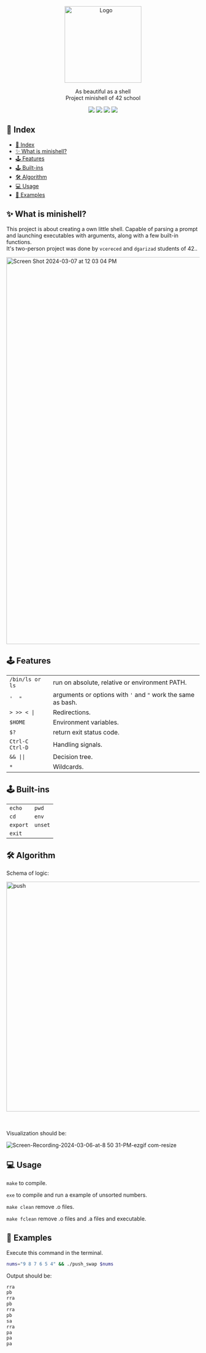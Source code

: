 <p align="center">
  <a>
    <img src="https://upload.wikimedia.org/wikipedia/commons/thumb/8/8d/42_Logo.svg/1200px-42_Logo.svg.png" alt="Logo" width="200" height="200">
  </a>

  <p align="center">
    As beautiful as a shell<br>
    Project minishell of 42 school
    <br />
	</p>
</p>

<p align="center">
  <img src="https://img.shields.io/badge/Makefile-8A2BE2">
  <img src="https://img.shields.io/badge/C-4682B4">
  <img src="https://img.shields.io/badge/Shell-2E8B57">
  <img src="https://img.shields.io/badge/Gcc-00FF00">
  
</p>

## &#x1F4CC; Index 
- [📌 Index](#-index)
- [✨ What is minishell?](#-what-is-minishell)
- [🕹 Features](#-features)
- [🕹 Built-ins](#-built-ins)
- [🛠 Algorithm](#-algorithm)
- [💻 Usage](#-usage)
- [📖 Examples](#-examples)

## &#x2728; What is minishell?

This project is about creating a own little shell. Capable of parsing a prompt and launching executables with arguments, along with a few built-in functions.<br />
It's two-person project was done by `vcereced` and `dgarizad` students of 42..
			
<img width="1010" alt="Screen Shot 2024-03-07 at 12 03 04 PM" src="https://github.com/vcereced/minishell/assets/120835200/b3accf9b-e6ff-447f-8bf8-93baa3402ba3">

     
## 🕹 Features

| | |
|---|---|
|`/bin/ls or ls`| run on absolute, relative or environment PATH.|
|`'  "`|  arguments or options with `'` and `"` work the same as bash. |
|`> >> < \| `| Redirections.|
|`$HOME`| Environment variables. |
|`$?`| return exit status code. |
|`Ctrl-C Ctrl-D`| Handling signals. |
|`&& \|\| `| Decision tree. |
|`*`| Wildcards. |

## 🕹 Built-ins

| | |
|---|---|
|`echo`| `pwd` |
|`cd`|`env`|
|`export`| `unset`|
|`exit`| |


## &#x1F6E0; Algorithm

Schema of logic:


<img src="https://github.com/vcereced/push_swap/assets/120835200/8eacd016-1c5c-4ab6-a111-9ebf4c27ce3d" alt="push" width="600">


<br /><br />
Visualization should be:


![Screen-Recording-2024-03-06-at-8 50 31-PM-ezgif com-resize](https://github.com/vcereced/push_swap/assets/120835200/a3e789b9-3a6f-49b6-ac31-58482bc2d87c)


## &#x1F4BB; Usage

`make` to compile.

`exe` to compile and run a example of unsorted numbers.

`make clean` remove .o files.

`make fclean` remove .o files and .a files and executable.

## &#x1F4D6; Examples

Execute this command in the terminal.

```bash
nums="9 8 7 6 5 4" && ./push_swap $nums 
```
Output should be:

```bash
rra
pb
rra
pb
rra
pb
sa
rra
pa
pa
pa
```
